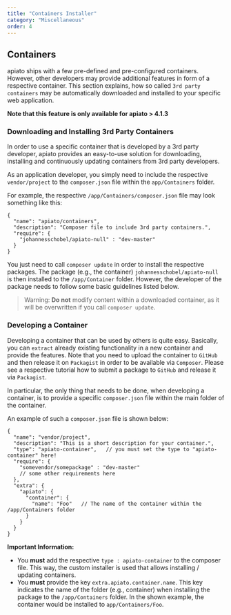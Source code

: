 ```yaml
---
title: "Containers Installer"
category: "Miscellaneous"
order: 4
---
```


## Containers

apiato ships with a few pre-defined and pre-configured containers. However, other developers may provide additional 
features in form of a respective container. This section explains, how so called `3rd party containers` may be 
automatically downloaded and installed to your specific web application.

**Note that this feature is only available for apiato > 4.1.3** 

### Downloading and Installing 3rd Party Containers

In order to use a specific container that is developed by a 3rd party developer, apiato provides an easy-to-use solution for downloading, installing and continuously updating containers from
3rd party developers. 

As an application developer, you simply need to include the respective `vendor/project` to the 
`composer.json` file within the `app/Containers` folder. 

For example, the respective `/app/Containers/composer.json` file may look something like this:

```
{
  "name": "apiato/containers",
  "description": "Composer file to include 3rd party containers.",
  "require": {
    "johannesschobel/apiato-null" : "dev-master"
  }
}

```

You just need to call `composer update` in order to install the respective packages. The package (e.g., the container) 
`johannesschobel/apiato-null` is then installed to the `/app/Container` folder. However, the developer of the package 
needs to follow some basic guidelines listed below. 


> Warning: **Do not** modify content within a downloaded container, as it will be overwritten if you call `composer update`. 

### Developing a Container

Developing a container that can be used by others is quite easy. Basically, you can `extract` already existing functionality 
in a new container and provide the features. Note that you need to upload the container to `GitHub` and then release 
it on `Packagist` in order to be available via `Composer`. Please see a respective tutorial how to submit a package
to `GitHub` and release it via `Packagist`.

In particular, the only thing that needs to be done, when developing a container, is to provide a specific `composer.json` file
within the main folder of the container.

An example of such a `composer.json` file is shown below:

``` 
{
  "name": "vendor/project",
  "description": "This is a short description for your container.",
  "type": "apiato-container",   // you must set the type to "apiato-container" here!
  "require": {
    "somevendor/somepackage" : "dev-master"
    // some other requirements here
  },
  "extra": {
    "apiato": {
      "container": {
        "name": "Foo"   // The name of the container within the /app/Containers folder
      }
    }
  }
}
``` 

**Important Information:**
* You **must** add the respective `type : apiato-container` to the composer file. This way, the custom installer is used 
that allows installing / updating containers.
* You **must** provide the key `extra.apiato.container.name`. This key indicates the name of the folder (e.g., container) 
when installing the package to the `/app/Containers` folder. In the shown example, the container would be installed to 
`app/Containers/Foo`.

